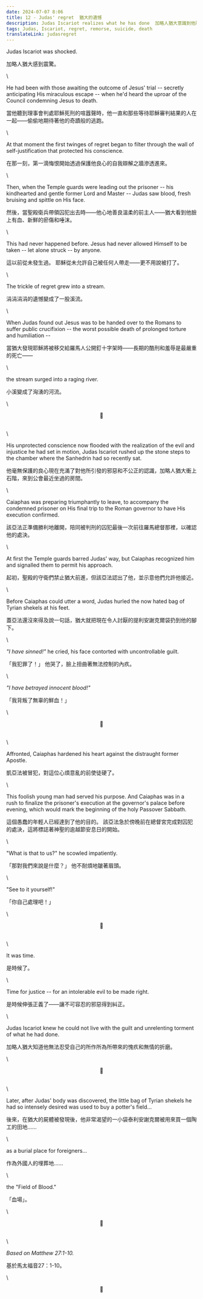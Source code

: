 ```yaml
---
date: 2024-07-07 8:06
title: 12 - Judas' regret  猶大的遺憾
description: Judas Iscariot realizes what he has done  加略人猶大意識到他所做的一切
tags: Judas, Iscariot, regret, remorse, suicide, death
translateLink: judasregret
---
```


Judas Iscariot was shocked.

加略人猶大感到震驚。

\

He had been with those awaiting the outcome of Jesus' trial -- secretly anticipating His miraculous escape -- when he'd heard the uproar of the Council condemning Jesus to death. 

當他聽到理事會判處耶穌死刑的喧囂聲時，他一直和那些等待耶穌審判結果的人在一起——偷偷地期待著他的奇蹟般的逃跑。

\

At that moment the first twinges of regret began to filter through the wall of self-justification that protected his conscience.

在那一刻，第一滴悔恨開始透過保護他良心的自我辯解之牆滲透進來。

\

Then, when the Temple guards were leading out the prisoner -- his kindhearted and gentle former Lord and Master -- Judas saw blood, fresh bruising and spittle on His face.

然後，當聖殿衛兵帶領囚犯出去時——他心地善良溫柔的前主人——猶大看到他臉上有血、新鮮的瘀傷和唾沫。

\

This had never happened before. Jesus had never allowed Himself to be taken -- let alone struck -- by anyone. 

這以前從未發生過。 耶穌從未允許自己被任何人帶走——更不用說被打了。

\

The trickle of regret grew into a stream.

涓涓涓涓的遺憾變成了一股溪流。

\

When Judas found out Jesus was to be handed over to the Romans to suffer public crucifixion -- the worst possible death of prolonged torture and humiliation --

當猶大發現耶穌將被移交給羅馬人公開釘十字架時——長期的酷刑和羞辱是最嚴重的死亡——

\

the stream surged into a raging river.

小溪變成了洶湧的河流。

\

<center>💠</center>

\
\

His unprotected conscience now flooded with the realization of the evil and injustice he had set in motion, Judas Iscariot rushed up the stone steps to the chamber where the Sanhedrin had so recently sat.

他毫無保護的良心現在充滿了對他所引發的邪惡和不公正的認識，加略人猶大衝上石階，來到公會最近坐過的房間。

\

Caiaphas was preparing triumphantly to leave, to accompany the condemned prisoner on His final trip to the Roman governor to have His execution confirmed. 

該亞法正準備勝利地離開，陪同被判刑的囚犯最後一次前往羅馬總督那裡，以確認他的處決。

\

At first the Temple guards barred Judas' way, but Caiaphas recognized him and signalled them to permit his approach. 

起初，聖殿的守衛們禁止猶大前進，但該亞法認出了他，並示意他們允許他接近。

\

Before Caiaphas could utter a word, Judas hurled the now hated bag of Tyrian shekels at his feet. 

蓋亞法還沒來得及說一句話，猶大就把現在令人討厭的提利安謝克爾袋扔到他的腳下。

\

*"I have sinned!"* he cried, his face contorted with uncontrollable guilt. 

「我犯罪了！」 他哭了，臉上扭曲著無法控制的內疚。

\

*"I have betrayed innocent blood!"*

「我背叛了無辜的鮮血！」

\

<center>💠</center>

\
\

Affronted, Caiaphas hardened his heart against the distraught former Apostle. 

凱亞法被冒犯，對這位心煩意亂的前使徒硬了。

\

This foolish young man had served his purpose. And Caiaphas was in a rush to finalize the prisoner's execution at the governor's palace before evening, which would mark the beginning of the holy Passover Sabbath. 

這個愚蠢的年輕人已經達到了他的目的。 該亞法急於傍晚前在總督宮完成對囚犯的處決，這將標誌著神聖的逾越節安息日的開始。

\

"What is that to us?" he scowled impatiently. 

「那對我們來說是什麼？」 他不耐煩地皺著眉頭。

\

"See to it yourself!"

「你自己處理吧！」

\

<center>💠</center>

\
\

It was time. 

是時候了。

\

Time for justice -- for an intolerable evil to be made right. 

是時候伸張正義了——讓不可容忍的邪惡得到糾正。

\

Judas Iscariot knew he could not live with the guilt and unrelenting torment of what he had done. 

加略人猶大知道他無法忍受自己的所作所為所帶來的愧疚和無情的折磨。

\

<center>💠</center>

\
\

Later, after Judas' body was discovered, the little bag of Tyrian shekels he had so intensely desired was used to buy a potter's field... 

後來，在猶大的屍體被發現後，他非常渴望的一小袋泰利安謝克爾被用來買一個陶工的田地......

\

as a burial place for foreigners...

作為外國人的埋葬地......

\

the "Field of Blood."

「血場」。

\

<center>💠</center>

\
\

*Based on Matthew 27:1-10.*

基於馬太福音27：1-10。

\

<center>💠</center>
